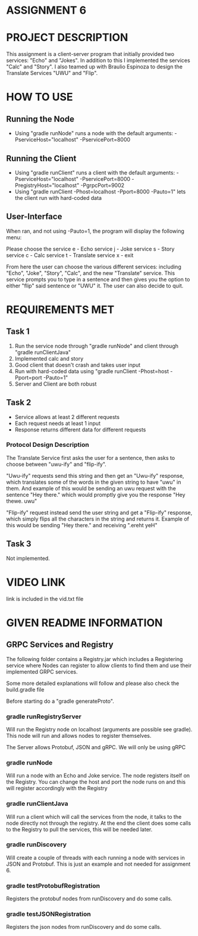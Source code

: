 # ASSIGNMENT 6

# PROJECT DESCRIPTION
This assignment is a client-server program that initially provided two services: "Echo" and "Jokes". In addition to this I implemented the services "Calc" and "Story". I also teamed up with Braulio Espinoza to design the Translate Services "UWU" and "Flip".

# HOW TO USE
## Running the Node
- Using "gradle runNode" runs a node with the default arguments:
	-PserviceHost="localhost" -PservicePort=8000

## Running the Client
- Using "gradle runClient" runs a client with the default arguments:
	-PserviceHost="localhost" -PservicePort=8000 -PregistryHost="localhost" -PgrpcPort=9002
- Using "gradle runClient -Phost=localhost -Pport=8000 -Pauto=1" lets the client run with hard-coded data

## User-Interface
When ran, and not using -Pauto=1, the program will display the following menu:

Please choose the service
e - Echo service
j - Joke service
s - Story service
c - Calc service
t - Translate service
x - exit

From here the user can choose the various different services: including "Echo", "Joke", "Story", "Calc", and the new "Translate" service. This service prompts you to type in a sentence and then gives you the option to either "flip" said sentence or "UWU" it. The user can also decide to quit.

# REQUIREMENTS MET
## Task 1
1. Run the service node through "gradle runNode" and client through "gradle runClientJava"
2. Implemented calc and story
3. Good client that doesn't crash and takes user input
4. Run with hard-coded data using "gradle runClient -Phost=host -Pport=port -Pauto=1"
5. Server and Client are both robust

## Task 2
- Service allows at least 2 different requests
- Each request needs at least 1 input
- Response returns different data for different requests

### Protocol Design Description
The Translate Service first asks the user for a sentence, then asks to choose between "uwu-ify" and "flip-ify".

"Uwu-ify" requests send this string and then get an "Uwu-ify" response, which translates some of the words in the given string to have "uwu" in them. And example of this would be sending an uwu request with the sentence "Hey there." which would promptly give you the response "Hey thewe. uwu"

"Flip-ify" request instead send the user string and get a "Flip-ify" response, which simply flips all the characters in the string and returns it. Example of this would be sending "Hey there." and receiving ".ereht yeH"

## Task 3
Not implemented.

# VIDEO LINK
link is included in the vid.txt file

# GIVEN README INFORMATION
## GRPC Services and Registry
The following folder contains a Registry.jar which includes a Registering service where Nodes can register to allow clients to find them and use their implemented GRPC services. 

Some more detailed explanations will follow and please also check the build.gradle file

Before starting do a "gradle generateProto".

### gradle runRegistryServer
Will run the Registry node on localhost (arguments are possible see gradle). This node will run and allows nodes to register themselves. 

The Server allows Protobuf, JSON and gRPC. We will only be using gRPC

### gradle runNode
Will run a node with an Echo and Joke service. The node registers itself on the Registry. You can change the host and port the node runs on and this will register accordingly with the Registry

### gradle runClientJava
Will run a client which will call the services from the node, it talks to the node directly not through the registry. At the end the client does some calls to the Registry to pull the services, this will be needed later.

### gradle runDiscovery
Will create a couple of threads with each running a node with services in JSON and Protobuf. This is just an example and not needed for assignment 6. 

### gradle testProtobufRegistration
Registers the protobuf nodes from runDiscovery and do some calls. 

### gradle testJSONRegistration
Registers the json nodes from runDiscovery and do some calls. 
